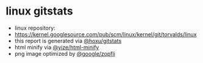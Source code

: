 linux gitstats
=======

 - linux repository:
  - https://kernel.googlesource.com/pub/scm/linux/kernel/git/torvalds/linux
 - this report is generated via [@hoxu/gitstats](https://github.com/hoxu/gitstats)
 - html minify via [@yize/html-minify](https://github.com/yize/html-minify)
 - png image optimized by [@google/zopfli](https://github.com/google/zopfli)

